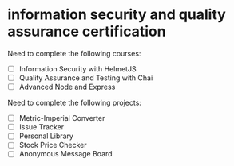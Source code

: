 # information security and quality assurance certification
Need to complete the following courses:
- [ ] Information Security with HelmetJS
- [ ] Quality Assurance and Testing with Chai
- [ ] Advanced Node and Express

Need to complete the following projects:
- [ ] Metric-Imperial Converter
- [ ] Issue Tracker
- [ ] Personal Library
- [ ] Stock Price Checker
- [ ] Anonymous Message Board
